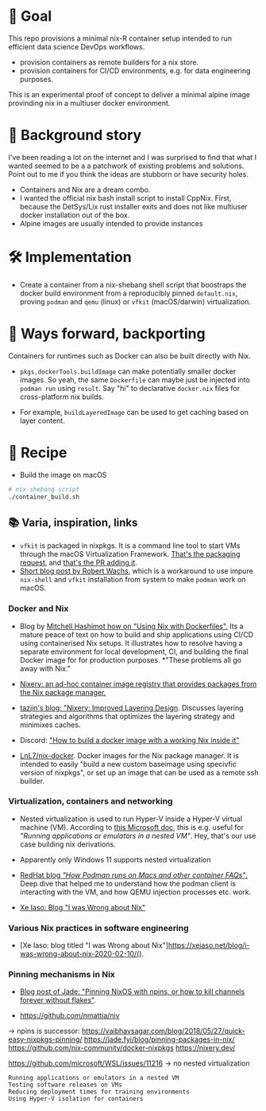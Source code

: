 # 🎯 Goal

This repo provisions a minimal nix-R container setup intended to run
efficient data science DevOps workflows.

- provision containers as remote builders for a nix store.
- provision containers for CI/CD environments, e.g. for data engineering
  purposes.

This is an experimental proof of concept to deliver a minimal alpine image 
provinding nix in a multiuser docker environment.

# 🌌 Background story

I've been reading a lot on the internet and I was surprised to find that what I
wanted seemed to be a  a patchwork of existing problems and solutions. Point out
to me if you think the ideas are stubborn or have security holes.

- Containers and Nix are a dream combo. 
- I wanted the official nix bash install script to install CppNix. First, 
  because the DetSys/Lix rust installer exits and does not like multiuser 
  docker installation out of the box.
- Alpine images are usually intended to provide instances 

# 🛠️ Implementation

- Create a container from a nix-shebang shell script that boostraps the docker
  build environment from a reproducibly pinned `default.nix`, proving `podman`
  and `qemu` (linux) or `vfkit` (macOS/darwin) virtualization.


# 🔀 Ways forward, backporting

Containers for runtimes such as Docker can also be built directly with Nix.

- `pkgs.dockerTools.buildImage` can make potentially smaller docker
  images. So yeah, the same `Dockerfile` can maybe just be injected into
  `podman run` using `result`. Say "hi" to declarative `docker.nix` files for
  cross-platform nix builds.

- For example, `buildLayeredImage` can be used to get caching based on layer 
  content.

# 🥗 Recipe

- Build the image on macOS

```sh
# nix-shebang script
./container_build.sh
```

## 📚 Varia, inspiration, links

- `vfkit` is packaged in nixpkgs. It is a command line tool to start VMs through
  the macOS Virtualization Framework. 
  [That's the packaging request](https://github.com/NixOS/nixpkgs/issues/306179),
  and [that's the PR adding it](https://github.com/NixOS/nixpkgs/pull/334907).
- [Short blog post by Robert Wachs](https://robert-wachs.com/posts/2024-06-20-podman-update-nix),
  which is a workaround to use impure `nix-shell` and `vfkit` installation from
  system to make `podman` work on macOS.

### Docker and Nix

- Blog by 
  [Mitchell Hashimot how on "Using Nix with Dockerfiles".](https://mitchellh.com/writing/nix-with-dockerfiles)
  Its a mature peace of text on how to build and ship applications using CI/CD 
  using containerised Nix setups. It illustrates how to resolve having a separate
  environment for local development, CI, and building the final Docker image for
  for production purposes. *"These problems all go away with Nix."

- [Nixery: an ad-hoc container image registry that provides packages from the Nix package manager.](https://nixery.dev/)

- [tazjin's blog: "Nixery: Improved Layering Design](https://tazj.in/blog/nixery-layers).
  Discusses layering strategies and algorithms that optimizes the layering
  strategy and minimixes caches.

- Discord: ["How to build a docker image with a working Nix inside it"](https://discourse.nixos.org/t/how-to-build-a-docker-image-with-a-working-nix-inside-it/32960)


- [LnL7/nix-docker](https://github.com/LnL7/nix-docker/tree/master).
  Docker images for the Nix package manager. It is intended to easily "build 
  a new custom baseimage using specivfic version of nixpkgs", or set up an
  image that can be used as a remote ssh builder.

### Virtualization, containers and networking

-  Nested virtualization is used to run Hyper-V inside a Hyper-V virtual machine
   (VM). According to 
   [this Microsoft doc](https://learn.microsoft.com/en-us/virtualization/hyper-v-on-windows/user-guide/nested-virtualization#configure-nested-virtualization), 
   this is e.g. useful for *"Running applications or emulators in a nested VM"*.
   Hey, that's our use case building nix derivations.

- Apparently only Windows 11 supports nested virtualization

- [RedHat blog *"How Podman runs on Macs and other container FAQs"*.](https://www.redhat.com/en/blog/podman-mac-machine-architecture)
  Deep dive that helped me to understand how the podman client is interacting
  with the VM, and how QEMU injection processes etc. work.

- [Xe Iaso: Blog "I was Wrong about Nix"](https://xeiaso.net/)

### Various Nix practices in software engineering

- [Xe Iaso: blog titled "I was Wrong about Nix"]https://xeiaso.net/blog/i-was-wrong-about-nix-2020-02-10/().

### Pinning mechanisms in Nix

- [Blog post of Jade: "Pinning NixOS with npins, or how to kill channels forever without flakes"](https://jade.fyi/blog/pinning-nixos-with-npins/).

- https://github.com/nmattia/niv

-> npins is successor: 
https://vaibhavsagar.com/blog/2018/05/27/quick-easy-nixpkgs-pinning/
https://jade.fyi/blog/pinning-packages-in-nix/
https://github.com/nix-community/docker-nixpkgs
https://nixery.dev/





https://github.com/microsoft/WSL/issues/11216
-> no nested virtualization


    Running applications or emulators in a nested VM
    Testing software releases on VMs
    Reducing deployment times for training environments
    Using Hyper-V isolation for containers
